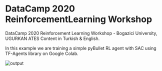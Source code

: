 # DataCamp 2020 ReinforcementLearning Workshop
DataCamp 2020 Reinforcement Learning Workshop - Bogazici University, UGURKAN ATES
Content in Turkish & English.

In this example we are training a simple pyBullet RL agent with SAC using TF-Agents library on Google Colab.

![output]()
